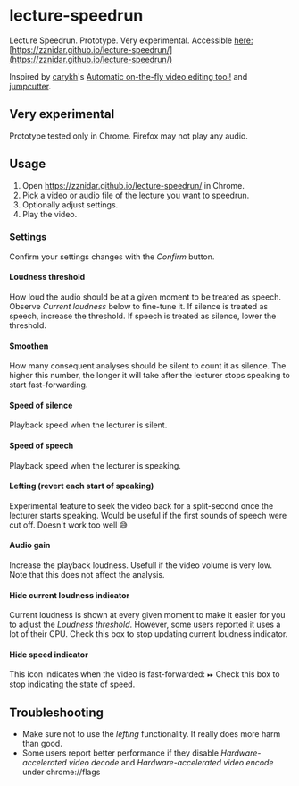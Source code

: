 # lecture-speedrun
Lecture Speedrun. Prototype. Very experimental. Accessible [here:](https://zznidar.github.io/lecture-speedrun/) [https://zznidar.github.io/lecture-speedrun/](https://zznidar.github.io/lecture-speedrun/)

Inspired by [carykh](https://github.com/carykh)'s [Automatic on-the-fly video editing tool!](https://youtu.be/DQ8orIurGxw) and [jumpcutter](https://github.com/carykh/jumpcutter).

## Very experimental
Prototype tested only in Chrome. Firefox may not play any audio. 

## Usage
1. Open https://zznidar.github.io/lecture-speedrun/ in Chrome.
2. Pick a video or audio file of the lecture you want to speedrun.
3. Optionally adjust settings.
4. Play the video.

### Settings
Confirm your settings changes with the _Confirm_ button.
#### Loudness threshold
How loud the audio should be at a given moment to be treated as speech. Observe _Current loudness_  below to fine-tune it.
If silence is treated as speech, increase the threshold.
If speech is treated as silence, lower the threshold.
#### Smoothen
How many consequent analyses should be silent to count it as silence. The higher this number, the longer it will take after the lecturer stops speaking to start fast-forwarding.
#### Speed of silence
Playback speed when the lecturer is silent.
#### Speed of speech
Playback speed when the lecturer is speaking.
#### Lefting (revert each start of speaking)
Experimental feature to seek the video back for a split-second once the lecturer starts speaking. Would be useful if the first sounds of speech were cut off. Doesn't work too well 😅
#### Audio gain
Increase the playback loudness. Usefull if the video volume is very low. Note that this does not affect the analysis. 
#### Hide current loudness indicator
Current loudness is shown at every given moment to make it easier for you to adjust the _Loudness threshold_. However, some users reported it uses a lot of their CPU. Check this box to stop updating current loudness indicator.
#### Hide speed indicator
This icon indicates when the video is fast-forwarded: ⏩︎
Check this box to stop indicating the state of speed.

## Troubleshooting
* Make sure not to use the _lefting_ functionality. It really does more harm than good.
* Some users report better performance if they disable _Hardware-accelerated video decode_ and _Hardware-accelerated video encode_ under chrome://flags
